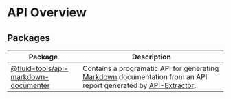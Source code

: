 
# API Overview

## Packages

|  Package | Description |
|  --- | --- |
|  [@fluid-tools/api-markdown-documenter](./api-markdown-documenter) | Contains a programatic API for generating [Markdown](https://en.wikipedia.org/wiki/Markdown) documentation from an API report generated by [API-Extractor](https://api-extractor.com/)<!-- -->. |

